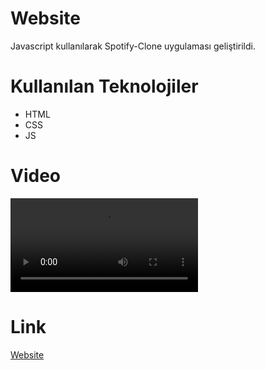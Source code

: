 # Website

Javascript kullanılarak Spotify-Clone uygulaması geliştirildi.

# Kullanılan Teknolojiler

- HTML
- CSS
- JS

# Video

![](./Spotify-Video.mp4)

# Link

[Website](https://6654b6d95fdd49494e49cbe3--incomparable-gecko-905f69.netlify.app/)
